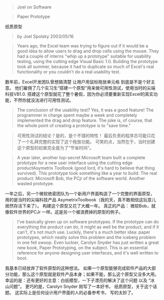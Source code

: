 >Joel on Software

>Paper Prototype

纸质原型

>by Joel Spolsky 2003/05/16

>

>Years ago, the Excel team was trying to figure out if it would be a good idea to allow users to drag and drop cells using the mouse. They had a couple of interns "whip up a prototype" suitable for usability testing, using the cutting edge Visual Basic 1.0. Building the prototype took all summer, because it had to duplicate so much of Excel's real functionality or you couldn't do a real usability test.

数年前，Excel开发团队曾想搞清楚 让用户用鼠标拖放单元格 到底是不是个好主意。 他们雇佣了几个实习生“搭建一个原型”用来做可用性测试，使用当时的尖端科技VB1.0. 搭建这个原型就花了整个暑假，因为你必须要重新实现Excel的真实功能，不然你就没法进行可用性测试。

>The conclusion of the usability test? Yes, it was a good feature! The programmer in charge spent maybe a week and completely implemented the drag and drop feature. The joke is, of course, that the whole point of creating a prototype is to "save time."

>  可用性测试的结论？是的，是个不错的特性！ 最后负责的程序员可能只花了一个礼拜完整的实现了这个拖放功能。 可笑的点，当然在于，当时创建这个原型的初衷完全是为了“节省时间”。

>A year later, another top-secret Microsoft team built a complete prototype for a new user interface using the cutting edge productAsymetrix Toolbook (good lord, it's hard to believe that thing survived). This prototype took something like a year to build. The real product: Microsoft Bob, the PCjr of the software world. Another wasted prototype.

一年之后，另一个微软绝密团队为一个新用户界面构造了一个完整的界面原型， 用的是当时的尖端科技产品 AsymetrixToolbook（我的天，真不敢相信这玩意儿居然存活下来了）。 构建这个原型又花了大概一年。 真正的产品： 微软Bob，就像软件世界的PCJr 一样。这是另一个被浪费掉的原型的例子。 

>I've basically given up on software prototypes. If the prototype can do everything the product can do, it might as well be the product, and if it can't, it's not much use. Luckily, there's a much better idea: paper prototypes, which neatly solve this problem and the iceberg problem in one fell swoop. Even luckier, Carolyn Snyder has just written a great new book, Paper Prototyping, on the subject. This is an essential reference for anyone designing user interfaces, and it's well written to boot.

我基本已经放弃了软件原型的这种想法。 如果一个原型能够完成软件产品的大部分功能，那么这个原型就是软件产品本身；如果不能，那么这个原型又没多大用。 幸运的是：还有更好的主意：白纸模型，一下子漂亮的解决了这个问题 以及 “冰山问题”。 更巧的是，Carolyn Snyder 刚写了一本好书， 纸质原型，关于这个话题。 这实际上是任何设计用户界面的人的必备参考书， 写的太妙了。 

>

